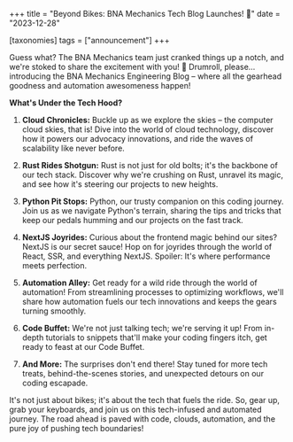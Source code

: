 +++
title = "Beyond Bikes: BNA Mechanics Tech Blog Launches! 🚀"
date = "2023-12-28"

[taxonomies]
tags = ["announcement"]
+++

Guess what? The BNA Mechanics team just cranked things up a notch, and we're
stoked to share the excitement with you! 🎉 Drumroll, please… introducing the
BNA Mechanics Engineering Blog – where all the gearhead goodness and automation
awesomeness happen!

**What's Under the Tech Hood?**

1. **Cloud Chronicles:** Buckle up as we explore the skies – the computer cloud skies,
   that is! Dive into the world of cloud technology, discover how it powers our
   advocacy innovations, and ride the waves of scalability like never before.

2. **Rust Rides Shotgun:** Rust is not just for old bolts; it's the backbone of
   our tech stack. Discover why we're crushing on Rust, unravel its magic, and
   see how it's steering our projects to new heights.

3. **Python Pit Stops:** Python, our trusty companion on this coding journey.
   Join us as we navigate Python's terrain, sharing the tips and tricks that
   keep our pedals humming and our projects on the fast track.

4. **NextJS Joyrides:** Curious about the frontend magic behind our sites?
   NextJS is our secret sauce! Hop on for joyrides through the world of React,
   SSR, and everything NextJS. Spoiler: It's where performance meets perfection.

5. **Automation Alley:** Get ready for a wild ride through the world of
   automation! From streamlining processes to optimizing workflows, we'll share
   how automation fuels our tech innovations and keeps the gears turning
   smoothly.

6. **Code Buffet:** We're not just talking tech; we're serving it up! From
   in-depth tutorials to snippets that'll make your coding fingers itch, get
   ready to feast at our Code Buffet.

7. **And More:** The surprises don't end there! Stay tuned for more tech treats,
   behind-the-scenes stories, and unexpected detours on our coding escapade.

It's not just about bikes; it's about the tech that fuels the ride. So, gear up,
grab your keyboards, and join us on this tech-infused and automated journey. The
road ahead is paved with code, clouds, automation, and the pure joy of pushing
tech boundaries!

